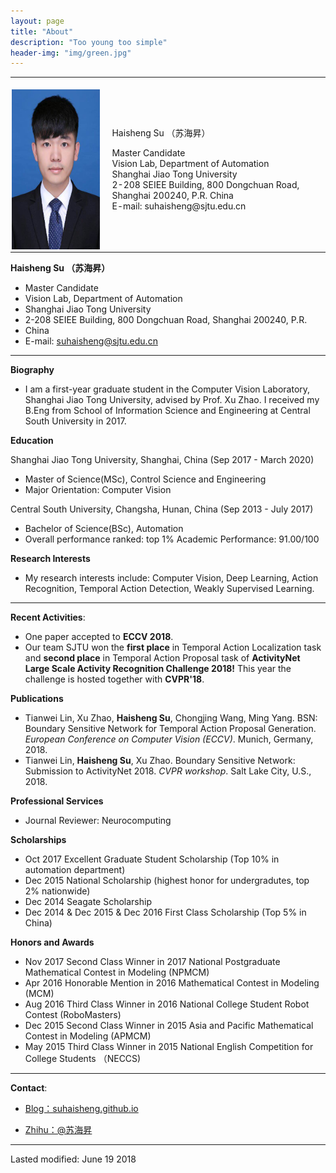 ```yaml
---
layout: page
title: "About"
description: "Too young too simple"
header-img: "img/green.jpg"
---
```


<table border="0" cellpadding="1" cellspacing="1">
<tbody><tr>
<td>
<br>
<img src="/img/SHS.jpg" align="RIGHT" hspace="5" width="256" height="256">
</td>
<td >
<!-- <h3> Haisheng Su  </h3> -->
<p class="style2" > Haisheng Su （苏海昇）</p>
Master Candidate
<br>
Vision Lab, Department of Automation<br>
Shanghai Jiao Tong University<br>
2-208 SEIEE Building,
800 Dongchuan Road, Shanghai 200240, P.R. China <br>
E-mail: suhaisheng@sjtu.edu.cn<br>
</td>
</tr>
</tbody>
</table>

**Haisheng Su （苏海昇）**
- Master Candidate
- Vision Lab, Department of Automation
- Shanghai Jiao Tong University
- 2-208 SEIEE Building, 800 Dongchuan Road, Shanghai 200240, P.R. 
- China 
- E-mail: suhaisheng@sjtu.edu.cn

---

**Biography**
- I am a first-year graduate student in the Computer Vision Laboratory, Shanghai Jiao Tong University, advised by Prof. Xu Zhao. I received my B.Eng from School of Information Science and Engineering at Central South University in 2017.

**Education**

Shanghai Jiao Tong University, Shanghai, China (Sep 2017 - March 2020)
- Master of Science(MSc), Control Science and Engineering
- Major Orientation: Computer Vision

Central South University, Changsha, Hunan, China (Sep 2013 - July 2017)
- Bachelor of Science(BSc), Automation
- Overall performance ranked: top 1%   Academic Performance: 91.00/100

**Research Interests**
- My research interests include: Computer Vision, Deep Learning, Action Recognition, Temporal Action Detection, Weakly Supervised Learning.

---

**Recent Activities**:
- One paper accepted to **ECCV 2018**.
- Our team SJTU won the **first place** in Temporal Action Localization task and **second place** in Temporal Action Proposal task of **ActivityNet Large Scale Activity Recognition Challenge 2018!** This year the challenge is hosted together with **CVPR'18**.

**Publications**
- Tianwei Lin, Xu Zhao, **Haisheng Su**, Chongjing Wang, Ming Yang. BSN: Boundary Sensitive Network for Temporal Action Proposal Generation. *European Conference on Computer Vision (ECCV)*. Munich, Germany, 2018. 
- Tianwei Lin, **Haisheng Su**, Xu Zhao. Boundary Sensitive Network: Submission to ActivityNet 2018. *CVPR workshop*. Salt Lake City, U.S., 2018.

**Professional Services**
- Journal Reviewer: Neurocomputing

**Scholarships**
- Oct 2017 Excellent Graduate Student Scholarship (Top 10% in automation department)
- Dec 2015 National Scholarship (highest honor for undergradutes, top 2% nationwide)
- Dec 2014 Seagate Scholarship
- Dec 2014 & Dec 2015 & Dec 2016 First Class Scholarship (Top 5% in China)

**Honors and Awards**
- Nov 2017 Second Class Winner in 2017 National Postgraduate Mathematical Contest in Modeling (NPMCM)
- Apr 2016 Honorable Mention in 2016 Mathematical Contest in Modeling (MCM)
- Aug 2016 Third Class Winner in 2016 National College Student Robot Contest (RoboMasters)
- Dec 2015 Second Class Winner in 2015 Asia and Pacific Mathematical Contest in Modeling (APMCM)
- May 2015 Third Class Winner in 2015 National English Competition for College Students （NECCS)

---

**Contact**:

- [Blog：suhaisheng.github.io](suhaisheng.github.io)

- [Zhihu：@苏海昇](https://www.zhihu.com/people/sjtushs)

---
Lasted modified: June 19 2018






